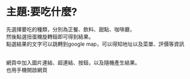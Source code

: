 <h1>主題:要吃什麼?</h1>
<p>先選擇要吃的種類，分別為正餐、飲料、甜點、咖啡廳，
<br>然後點選扭蛋機旋轉鈕即可得到結果。</br>
點選結果的文字可以跳轉到google map，可以得知地址以及菜單、評價等資訊</p>
<br>網頁中加入圖片連結、超連結、按鈕，以及隨機產生結果。</br>
也用手機開啟網頁
